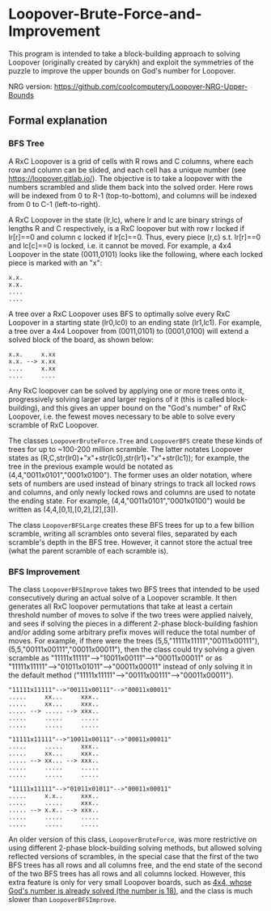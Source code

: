 # Loopover-Brute-Force-and-Improvement

This program is intended to take a block-building approach to solving Loopover (originally created by carykh) and exploit the symmetries of the puzzle to improve the upper bounds on God's number for Loopover.

NRG version: https://github.com/coolcomputery/Loopover-NRG-Upper-Bounds

## Formal explanation

### BFS Tree

A RxC Loopover is a grid of cells with R rows and C columns, where each row and column can be slided, and each cell has a unique number (see https://loopover.gitlab.io/). The objective is to take a loopover with the numbers scrambled and slide them back into the solved order. Here rows will be indexed from 0 to R-1 (top-to-bottom), and columns will be indexed from 0 to C-1 (left-to-right).

A RxC Loopover in the state (lr,lc), where lr and lc are binary strings of lengths R and C respectively, is a RxC loopover but with row r locked if lr[r]==0 and column c locked if lr[c]==0. Thus, every piece (r,c) s.t. lr[r]==0 and lc[c]==0 is locked, i.e. it cannot be moved. For example, a 4x4 Loopover in the state (0011,0101) looks like the following, where each locked piece is marked with an "x":

```
x.x.  
x.x.  
....  
....
```

A tree over a RxC Loopover uses BFS to optimally solve every RxC Loopover in a starting state (lr0,lc0) to an ending state (lr1,lc1). For example, a tree over a 4x4 Loopover from (0011,0101) to (0001,0100) will extend a solved block of the board, as shown below:
```
x.x.     x.xx  
x.x. --> x.xx  
....     x.xx  
....     ....  
```

Any RxC loopover can be solved by applying one or more trees onto it, progressively solving larger and larger regions of it (this is called block-building), and this gives an upper bound on the "God's number" of RxC Loopover, i.e. the fewest moves necessary to be able to solve every scramble of RxC Loopover.

The classes ``LoopoverBruteForce.Tree`` and ``LoopoverBFS`` create these kinds of trees for up to ~100-200 million scramble. The latter notates Loopover states as (R,C,str(lr0)+"x"+str(lc0),str(lr1)+"x"+str(lc1)); for example, the tree in the previous example would be notated as (4,4,"0011x0101","0001x0100"). The former uses an older notation, where sets of numbers are used instead of binary strings to track all locked rows and columns, and only newly locked rows and columns are used to notate the ending state. For example, (4,4,"0011x0101","0001x0100") would be written as (4,4,[0,1],[0,2],[2],[3]).

The class ``LoopoverBFSLarge`` creates these BFS trees for up to a few billion scramble, writing all scrambles onto several files, separated by each scramble's depth in the BFS tree. However, it cannot store the actual tree (what the parent scramble of each scramble is).

### BFS Improvement

The class ``LoopoverBFSImprove`` takes two BFS trees that intended to be used consecutively during an actual solve of a Loopover scramble. It then generates all RxC loopover permutations that take at least a certain threshold number of moves to solve if the two trees were applied naively, and sees if solving the pieces in a different 2-phase block-building fashion and/or adding some arbitrary prefix moves will reduce the total number of moves. For example, if there were the trees (5,5,"11111x11111","00111x00111"), (5,5,"00111x00111","00011x00011"), then the class could try solving a given scramble as "11111x11111"-->"10011x00111"-->"00011x00011" or as "11111x11111"-->"01011x01011"-->"00011x00011" instead of only solving it in the default method ("11111x11111"-->"00111x00111"-->"00011x00011").

```
"11111x11111"-->"00111x00111"-->"00011x00011"
.....     xx...     xxx..
.....     xx...     xxx..
..... --> ..... --> xxx..
.....     .....     .....
.....     .....     .....

"11111x11111"-->"10011x00111"-->"00011x00011"
.....     .....     xxx..
.....     xx...     xxx..
..... --> xx... --> xxx..
.....     .....     .....
.....     .....     .....

"11111x11111"-->"01011x01011"-->"00011x00011"
.....     x.x..     xxx..
.....     .....     xxx..
..... --> x.x.. --> xxx..
.....     .....     .....
.....     .....     .....
```

An older version of this class, ``LoopoverBruteForce``, was more restrictive on using different 2-phase block-building solving methods, but allowed solving reflected versions of scrambles, in the special case that the first of the two BFS trees has all rows and all columns free, and the end state of the second of the two BFS trees has all rows and all columns locked. However, this extra feature is only for very small Loopover boards, such as [4x4, whose God's number is already solved (the number is 18)](https://www.speedsolving.com/threads/loopover-gods-number-upper-bounds-4%C3%974-asymptotics-etc.75180/#post-1444389), and the class is much slower than ``LoopoverBFSImprove``.
